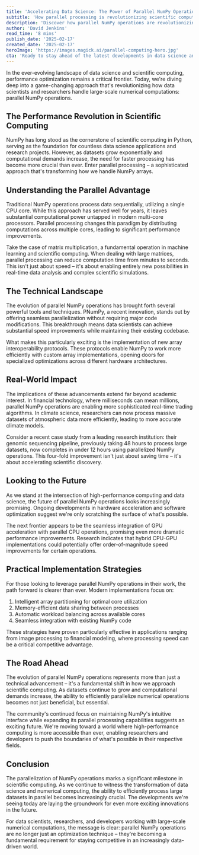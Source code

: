 ```yaml
---
title: 'Accelerating Data Science: The Power of Parallel NumPy Operations'
subtitle: 'How parallel processing is revolutionizing scientific computing with NumPy'
description: 'Discover how parallel NumPy operations are revolutionizing scientific computing and data science. Learn about the latest advancements in parallel processing that are enabling faster computations and new possibilities in real-time data analysis, from financial technology to climate science research.'
author: 'David Jenkins'
read_time: '8 mins'
publish_date: '2025-02-17'
created_date: '2025-02-17'
heroImage: 'https://images.magick.ai/parallel-computing-hero.jpg'
cta: 'Ready to stay ahead of the latest developments in data science and parallel computing? Follow us on LinkedIn for regular updates on cutting-edge technical insights and industry trends!'
---
```


In the ever-evolving landscape of data science and scientific computing, performance optimization remains a critical frontier. Today, we're diving deep into a game-changing approach that's revolutionizing how data scientists and researchers handle large-scale numerical computations: parallel NumPy operations.

## The Performance Revolution in Scientific Computing

NumPy has long stood as the cornerstone of scientific computing in Python, serving as the foundation for countless data science applications and research projects. However, as datasets grow exponentially and computational demands increase, the need for faster processing has become more crucial than ever. Enter parallel processing – a sophisticated approach that's transforming how we handle NumPy arrays.

## Understanding the Parallel Advantage

Traditional NumPy operations process data sequentially, utilizing a single CPU core. While this approach has served well for years, it leaves substantial computational power untapped in modern multi-core processors. Parallel processing changes this paradigm by distributing computations across multiple cores, leading to significant performance improvements.

Take the case of matrix multiplication, a fundamental operation in machine learning and scientific computing. When dealing with large matrices, parallel processing can reduce computation time from minutes to seconds. This isn't just about speed – it's about enabling entirely new possibilities in real-time data analysis and complex scientific simulations.

## The Technical Landscape

The evolution of parallel NumPy operations has brought forth several powerful tools and techniques. PNumPy, a recent innovation, stands out by offering seamless parallelization without requiring major code modifications. This breakthrough means data scientists can achieve substantial speed improvements while maintaining their existing codebase.

What makes this particularly exciting is the implementation of new array interoperability protocols. These protocols enable NumPy to work more efficiently with custom array implementations, opening doors for specialized optimizations across different hardware architectures.

## Real-World Impact

The implications of these advancements extend far beyond academic interest. In financial technology, where milliseconds can mean millions, parallel NumPy operations are enabling more sophisticated real-time trading algorithms. In climate science, researchers can now process massive datasets of atmospheric data more efficiently, leading to more accurate climate models.

Consider a recent case study from a leading research institution: their genomic sequencing pipeline, previously taking 48 hours to process large datasets, now completes in under 12 hours using parallelized NumPy operations. This four-fold improvement isn't just about saving time – it's about accelerating scientific discovery.

## Looking to the Future

As we stand at the intersection of high-performance computing and data science, the future of parallel NumPy operations looks increasingly promising. Ongoing developments in hardware acceleration and software optimization suggest we're only scratching the surface of what's possible.

The next frontier appears to be the seamless integration of GPU acceleration with parallel CPU operations, promising even more dramatic performance improvements. Research indicates that hybrid CPU-GPU implementations could potentially offer order-of-magnitude speed improvements for certain operations.

## Practical Implementation Strategies

For those looking to leverage parallel NumPy operations in their work, the path forward is clearer than ever. Modern implementations focus on:

1. Intelligent array partitioning for optimal core utilization
2. Memory-efficient data sharing between processes
3. Automatic workload balancing across available cores
4. Seamless integration with existing NumPy code

These strategies have proven particularly effective in applications ranging from image processing to financial modeling, where processing speed can be a critical competitive advantage.

## The Road Ahead

The evolution of parallel NumPy operations represents more than just a technical advancement – it's a fundamental shift in how we approach scientific computing. As datasets continue to grow and computational demands increase, the ability to efficiently parallelize numerical operations becomes not just beneficial, but essential.

The community's continued focus on maintaining NumPy's intuitive interface while expanding its parallel processing capabilities suggests an exciting future. We're moving toward a world where high-performance computing is more accessible than ever, enabling researchers and developers to push the boundaries of what's possible in their respective fields.

## Conclusion

The parallelization of NumPy operations marks a significant milestone in scientific computing. As we continue to witness the transformation of data science and numerical computing, the ability to efficiently process large datasets in parallel becomes increasingly crucial. The developments we're seeing today are laying the groundwork for even more exciting innovations in the future.

For data scientists, researchers, and developers working with large-scale numerical computations, the message is clear: parallel NumPy operations are no longer just an optimization technique – they're becoming a fundamental requirement for staying competitive in an increasingly data-driven world.